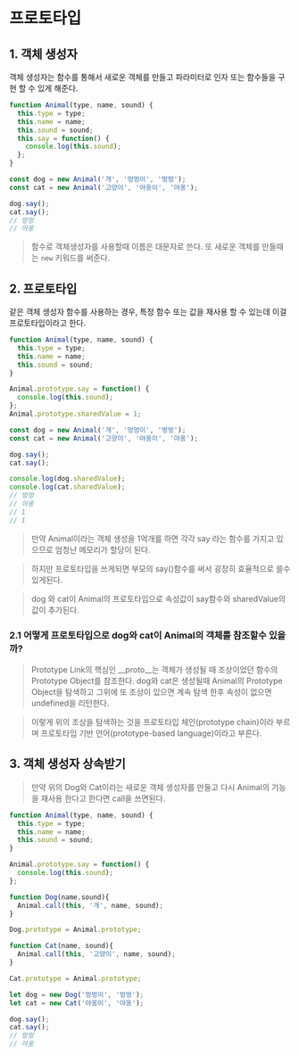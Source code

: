 프로토타입
===
## 1. 객체 생성자
객체 생성자는 함수를 통해서 새로운 객체를 만들고 파라미터로 인자 또는 함수들을 구현 할 수 있게 해준다.

```js
function Animal(type, name, sound) {
  this.type = type;
  this.name = name;
  this.sound = sound;
  this.say = function() {
    console.log(this.sound);
  };
}

const dog = new Animal('개', '멍멍이', '멍멍');
const cat = new Animal('고양이', '야옹이', '야옹');

dog.say();
cat.say();
// 멍멍
// 야옹
```

>함수로 객체생성자를 사용할때 이름은 대문자로 쓴다.
또 새로운 객체를 만들때는 `new` 키워드를 써준다.

## 2. 프로토타입

같은 객체 생성자 함수를 사용하는 경우, 특정 함수 또는 값을 재사용 할 수 있는데 이걸 프로토타입이라고 한다.

```js
function Animal(type, name, sound) {
  this.type = type;
  this.name = name;
  this.sound = sound;
}

Animal.prototype.say = function() {
  console.log(this.sound);
};
Animal.prototype.sharedValue = 1;

const dog = new Animal('개', '멍멍이', '멍멍');
const cat = new Animal('고양이', '야옹이', '야옹');

dog.say();
cat.say();

console.log(dog.sharedValue);
console.log(cat.sharedValue);
// 멍멍
// 야옹
// 1 
// 1 
```
> 만약 Animal이라는 객체 생성을 1억개를 하면 각각 say 라는 함수를 가지고 있으므로 엄청난 메모리가 할당이 된다.

> 하지만 프로토타입을 쓰게되면 부모의 say()함수를 써서 굉장히 효율적으로 쓸수 있게된다.

> dog 와 cat이 Animal의 프로토타입으로 속성값이 say함수와 sharedValue의 값이 추가된다.

### 2.1 어떻게 프로토타입으로 dog와 cat이 Animal의 객체를 참조할수 있을까?
> Prototype Link의 핵심인 __proto__는 객체가 생성될 때 조상이었던 함수의 Prototype Object를 참조한다. dog와 cat은 생성될때 Animal의 Prototype Object을 탐색하고 그위에 또 조상이 있으면 계속 탐색 한후 속성이 없으면 undefined을 리턴한다.

> 이렇게 위의 조상을 탐색하는 것을 프로토타입 체인(prototype chain)이라 부르며 프로토타입 기반 언어(prototype-based language)이라고 부른다. 


## 3. 객체 생성자 상속받기

>만약 위의 Dog와 Cat이라는 새로운 객체 생성자를 만들고 다시 Animal의 기능을 재사용 한다고 한다면 call을 쓰면된다.

```js
function Animal(type, name, sound) {
  this.type = type;
  this.name = name;
  this.sound = sound;
}

Animal.prototype.say = function() {
  console.log(this.sound);
};

function Dog(name,sound){
  Animal.call(this, '개', name, sound);
}

Dog.prototype = Animal.prototype;

function Cat(name, sound){
  Animal.call(this, '고양이', name, sound);
}

Cat.prototype = Animal.prototype;

let dog = new Dog('멍멍이', '멍멍');
let cat = new Cat('야옹이', '야옹');

dog.say();
cat.say();
// 멍멍
// 야옹

```
